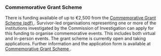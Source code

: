 ###  Commemorative Grant Scheme

There is funding available of up to €2,500 from the [ Commemorative Grant
Scheme (pdf)
](https://assets.gov.ie/285732/6cee6255-296e-4807-bd6e-61a6ae5414cf.pdf) .
Survivor-led organisations representing one or more of the institutions
investigated by the Commission of Investigation can apply for this funding to
organise commemorative events. This includes both virtual and in-person
events. The grant scheme is currently open and taking applications. Further
information and the application form is available at [ Commemorative Grant
Scheme ](https://www.gov.ie/en/publication/01c8c-memorialisation/) .
